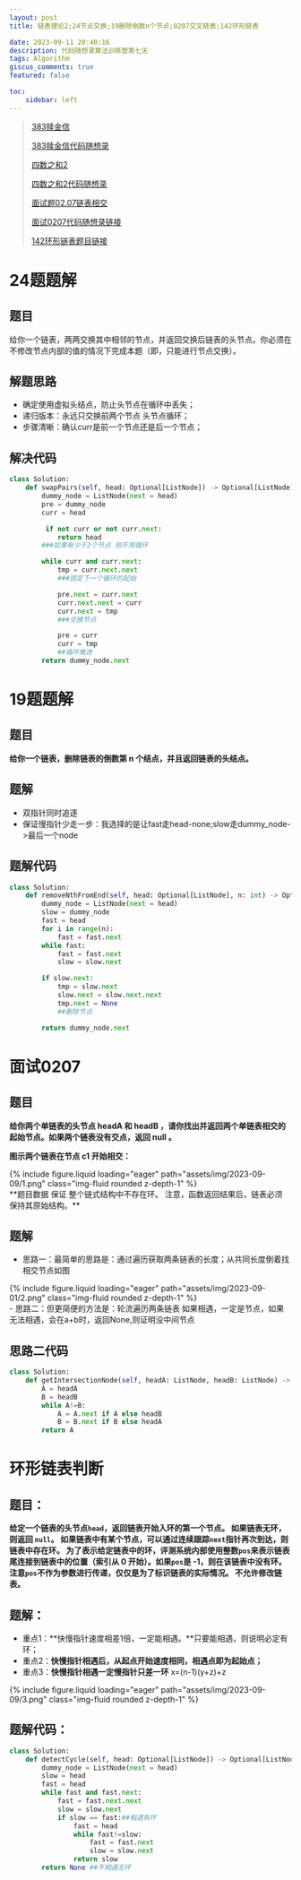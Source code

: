 ```yaml
---
layout: post
title: 链表理论2;24节点交换;19删除倒数n个节点;0207交叉链表;142环形链表

date: 2023-09-11 20:40:16
description: 代码随想录算法训练营第七天
tags: Algorithm
giscus_comments: true
featured: false

toc:
    sidebar: left
---
```



>[383赎金信](https://leetcode.cn/problems/swap-nodes-in-pairs/description/)
>
>[383赎金信代码随想录](https://programmercarl.com/0383.赎金信.html#思路)
>
>[四数之和2](https://leetcode.cn/problems/4sum-ii/)
>
>[四数之和2代码随想录](https://programmercarl.com/0454.四数相加II.html#算法公开课)
>
>[面试题02.07链表相交](https://leetcode.cn/problems/intersection-of-two-linked-lists-lcci/description/)
>
>[面试0207代码随想录链接](https://programmercarl.com/面试题02.07.链表相交.html#其他语言版本)
>
>[142环形链表题目链接](https://programmercarl.com/0142.环形链表II.html#思路)



# 24题题解
## 题目
给你一个链表，两两交换其中相邻的节点，并返回交换后链表的头节点。你必须在不修改节点内部的值的情况下完成本题（即，只能进行节点交换）。

## 解题思路
- 确定使用虚拟头结点，防止头节点在循环中丢失；
- 递归版本：永远只交换前两个节点 头节点循环；
- 步骤清晰：确认curr是前一个节点还是后一个节点；


## 解决代码
```python
class Solution:
    def swapPairs(self, head: Optional[ListNode]) -> Optional[ListNode]:
        dummy_node = ListNode(next = head)
        pre = dummy_node
        curr = head

         if not curr or not curr.next:
            return head
        ###如果有少于2个节点 则不用循环

        while curr and curr.next:
            tmp = curr.next.next
            ###固定下一个循环的起始

            pre.next = curr.next
            curr.next.next = curr
            curr.next = tmp
            ###交换节点

            pre = curr
            curr = tmp
            ##循环推进
        return dummy_node.next
```

##


# 19题题解

## 题目
**给你一个链表，删除链表的倒数第 n 个结点，并且返回链表的头结点。**

## 题解
- 双指针同时追逐
- 保证慢指针少走一步：我选择的是让fast走head-none;slow走dummy_node->最后一个node

## 题解代码
```python
class Solution:
    def removeNthFromEnd(self, head: Optional[ListNode], n: int) -> Optional[ListNode]:
        dummy_node = ListNode(next = head)
        slow = dummy_node
        fast = head
        for i in range(n):
            fast = fast.next
        while fast:
            fast = fast.next
            slow = slow.next

        if slow.next:
            tmp = slow.next
            slow.next = slow.next.next
            tmp.next = None
            ##删除节点

        return dummy_node.next
```


# 面试0207
## 题目
**给你两个单链表的头节点 headA 和 headB ，请你找出并返回两个单链表相交的起始节点。如果两个链表没有交点，返回 null 。**

**图示两个链表在节点 c1 开始相交：**
<div class="row mt-3">
    <div class="col-sm mt-3 mt-md-0">
        {% include figure.liquid loading="eager" path="assets/img/2023-09-09/1.png" class="img-fluid rounded z-depth-1" %}
    </div>
</div>
**题目数据 保证 整个链式结构中不存在环。
注意，函数返回结果后，链表必须 保持其原始结构。**

## 题解
- 思路一：最简单的思路是：通过遍历获取两条链表的长度；从共同长度倒着找相交节点如图
<div class="row mt-3">
    <div class="col-sm mt-3 mt-md-0">
        {% include figure.liquid loading="eager" path="assets/img/2023-09-01/2.png" class="img-fluid rounded z-depth-1" %}
    </div>
</div>
- 思路二：但更简便的方法是：轮流遍历两条链表 如果相遇，一定是节点，如果无法相遇，会在a+b时，返回None,则证明没中间节点

## 思路二代码
```python
class Solution:
    def getIntersectionNode(self, headA: ListNode, headB: ListNode) -> ListNode:
        A = headA
        B = headB
        while A!=B:
            A = A.next if A else headB
            B = B.next if B else headA
        return A
```

# 环形链表判断
## 题目：
**给定一个链表的头节点`head`，返回链表开始入环的第一个节点。 如果链表无环，则返回 `null`。
如果链表中有某个节点，可以通过连续跟踪`next`指针再次到达，则链表中存在环。 为了表示给定链表中的环，评测系统内部使用整数`pos`来表示链表尾连接到链表中的位置（索引从 0 开始）。如果`pos`是 -1，则在该链表中没有环。注意`pos`不作为参数进行传递，仅仅是为了标识链表的实际情况。
不允许修改链表。**

## 题解：
- 重点1：**快慢指针速度相差1倍，一定能相遇。**只要能相遇，则说明必定有环；
- 重点2：**快慢指针相遇后，从起点开始速度相同，相遇点即为起始点；**
- 重点3：**快慢指针相遇一定慢指针只差一环** x=(n-1)(y+z)+z

<div class="row mt-3">
    <div class="col-sm mt-3 mt-md-0">
        {% include figure.liquid loading="eager" path="assets/img/2023-09-09/3.png" class="img-fluid rounded z-depth-1" %}
    </div>
</div>

## 题解代码：
```python
class Solution:
    def detectCycle(self, head: Optional[ListNode]) -> Optional[ListNode]:
        dummy_node = ListNode(next = head)
        slow = head
        fast = head
        while fast and fast.next:
            fast = fast.next.next
            slow = slow.next
            if slow == fast:##相遇有环
                fast = head
                while fast!=slow:
                    fast = fast.next
                    slow = slow.next
                return slow
        return None ##不相遇无环
```

